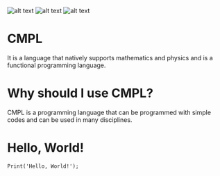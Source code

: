 ![ alt text ](https://img.shields.io/github/downloads/CmplLanguage/CMPL/total?label=Python&logo=Python&style=plastic)
![ alt text ](https://img.shields.io/amo/dw/LP10Mod?label=c%2B%2B&logo=c%2B%2B&logoColor=skyblue&style=plastic)
![ alt text ](https://img.shields.io/discord/1075442028692906094?color=b&label=Discord&logo=Discord&logoColor=%232E9AFE&style=plastic)

# CMPL
It is a language that natively supports mathematics and physics and is a functional programming language.

# Why should I use CMPL?
CMPL is a programming language that can be programmed with simple codes and can be used in many disciplines.

# Hello, World!
```
Print('Hello, World!');
```
